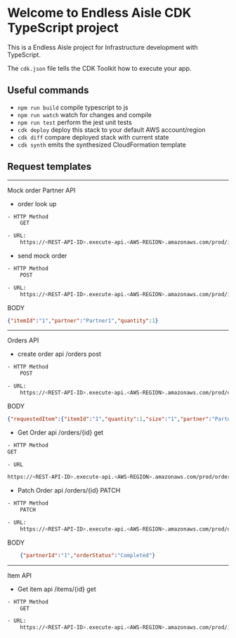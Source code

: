 # Welcome to  Endless Aisle CDK TypeScript project

This is a Endless Aisle project for Infrastructure development with TypeScript.

The `cdk.json` file tells the CDK Toolkit how to execute your app.

## Useful commands

* `npm run build`   compile typescript to js
* `npm run watch`   watch for changes and compile
* `npm run test`    perform the jest unit tests
* `cdk deploy`      deploy this stack to your default AWS account/region
* `cdk diff`        compare deployed stack with current state
* `cdk synth`       emits the synthesized CloudFormation template


## Request templates

---
Mock order Partner API
- order look up
  
```bash
- HTTP Method 
    GET

- URL: 
    https://<REST-API-ID>.execute-api.<AWS-REGION>.amazonaws.com/prod/inventory/itemId=1&partner=Partner1&quantity=1
```

- send mock order

```bash
- HTTP Method 
    POST

- URL: 
    https://<REST-API-ID>.execute-api.<AWS-REGION>.amazonaws.com/prod/inventory
```
 BODY
```json
{"itemId":"1","partner":"Partner1","quantity":1}
```

---
Orders API

- create order api /orders post
  
```bash
- HTTP Method 
    POST

- URL: 
    https://<REST-API-ID>.execute-api.<AWS-REGION>.amazonaws.com/prod/orders
```
 BODY
```json
{"requestedItem":{"itemId":"1","quantity":1,"size":"1","partner":"Partner1","price":1,"partnerId":"1","sku":"1","category":"1"},"customer":{"address":"test @test.com","contact":"test","email":"test"}}
```

- Get Order api /orders/{id} get

```bash
- HTTP Method 
GET

- URL

https://<REST-API-ID>.execute-api.<AWS-REGION>.amazonaws.com/prod/orders/1?partner=Partner1
```

- Patch Order api /orders/{id} PATCH

```bash
- HTTP Method 
    PATCH

- URL: 
    https://<REST-API-ID>.execute-api.<AWS-REGION>.amazonaws.com/prod/orders/:orderId
```

BODY
```json
    {"partnerId":"1","orderStatus":"Completed"}
```

--- 
Item API

-  Get item api /items/{id} get
  
```bash
- HTTP Method 
    GET

- URL:
    https://<REST-API-ID>.execute-api.<AWS-REGION>.amazonaws.com/prod/items/10?partner=Partner1&partnerId=1&quantity=1
```